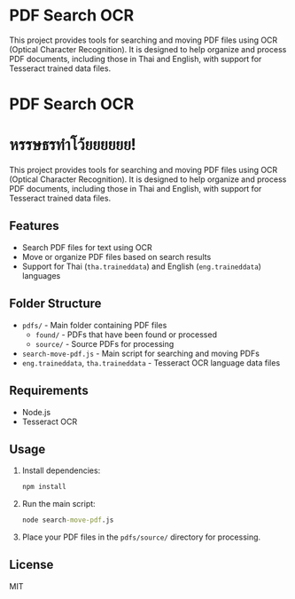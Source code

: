# PDF Search OCR

This project provides tools for searching and moving PDF files using OCR (Optical Character Recognition). It is designed to help organize and process PDF documents, including those in Thai and English, with support for Tesseract trained data files.

# PDF Search OCR

# หรรษธรทำโว้ยยยยยย!

This project provides tools for searching and moving PDF files using OCR (Optical Character Recognition). It is designed to help organize and process PDF documents, including those in Thai and English, with support for Tesseract trained data files.

## Features
- Search PDF files for text using OCR
- Move or organize PDF files based on search results
- Support for Thai (`tha.traineddata`) and English (`eng.traineddata`) languages

## Folder Structure
- `pdfs/` - Main folder containing PDF files
  - `found/` - PDFs that have been found or processed
  - `source/` - Source PDFs for processing
- `search-move-pdf.js` - Main script for searching and moving PDFs
- `eng.traineddata`, `tha.traineddata` - Tesseract OCR language data files

## Requirements
- Node.js
- Tesseract OCR

## Usage
1. Install dependencies:
   ```cmd
   npm install
   ```
2. Run the main script:
   ```cmd
   node search-move-pdf.js
   ```
3. Place your PDF files in the `pdfs/source/` directory for processing.

## License
MIT
